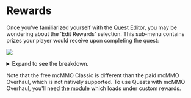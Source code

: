 # Rewards

Once you've familiarized yourself with the [Quest Editor](../setup/quests-editor.md), you may be wondering about the 'Edit Rewards' selection. This sub-menu contains prizes your player would receive upon completing the quest:

![](../.gitbook/assets/rewardz.png)

<details>

<summary>Expand to see the breakdown.</summary>

1. Monetary prize through [Vault](https://pikamug.gitbook.io/quests/beginner/dependencies#vault)
2. Points for use as a quest Requirement
3. Material prize such as Emeralds or Diamonds
4. Vanilla experience levels prize
5. Run command from the console (`<player>` replaces name)
6. Give player permission from the console through Vault
7. [mcMMO Classic](https://pikamug.gitbook.io/quests/beginner/dependencies#mcmmo-classic) experience levels prize
8. [Heroes](https://pikamug.gitbook.io/quests/beginner/dependencies#heroes) experience levels prize
9. Parties experience levels prize
10. Rewards from a [Quests module](https://pikamug.gitbook.io/quests/casual/modules)
11. Override message shown to the player describing their rewards
12. Finish working on your quest reward

</details>

Note that the free mcMMO Classic is different than the paid mcMMO Overhaul, which is not natively supported. To use Quests with mcMMO Overhaul, you'll need [the module](https://pikamug.gitbook.io/quests/casual/modules#mcmmo-overhaul) which loads under custom rewards.
